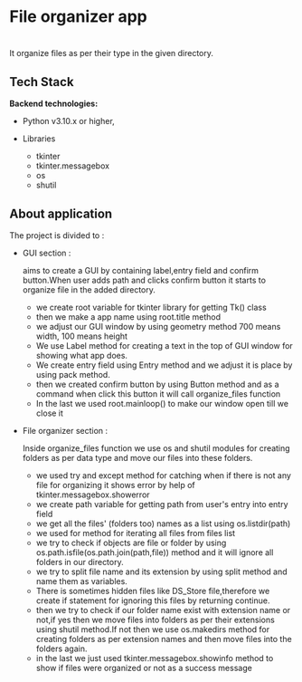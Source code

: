 # File organizer app

# 

It organize files as per their type in the given directory.

## Tech Stack

**Backend technologies:** 

- Python v3.10.x or higher,

- Libraries

    - tkinter
    - tkinter.messagebox
    - os
    - shutil
    

## About application

The project is divided to :

- GUI section :

    aims to create a GUI by containing label,entry field and confirm button.When user adds path and clicks confirm button it starts to organize file in the added directory. 

    - we create root variable for tkinter library for getting Tk() class
    - then we make a app name using root.title method
    - we adjust our GUI window by using geometry method 700 means width, 100 means height
    - We use Label method for creating a text in the top of GUI window for showing what app does.
    - We create entry field using Entry method and we adjust it is place by using pack method.
    - then we created confirm button by using Button method  and as a command when click this button it will call organize_files function
    - In the last we used root.mainloop() to make our window open till we close it

- File organizer section :

    Inside organize_files function we use os and shutil modules for creating folders as per data type and move our files into these folders.
    - we used try and except method for catching when if there is not any file for organizing it shows error by help of tkinter.messagebox.showerror
    - we create path variable for getting path from user's entry into entry field
    - we get all the files' (folders too) names as a list using os.listdir(path) 
    - we used for method for iterating all files from files list
    - we try to check if objects are file or folder by using os.path.isfile(os.path.join(path,file)) method and it will ignore all folders in our directory.
    - we try to split file name and its extension by using split method and name them as variables.
    - There is sometimes hidden files like DS_Store file,therefore we create if statement for ignoring this files by returning continue.
    - then we try to check if our folder name exist with extension name or not,if yes then we move files into folders as per their extensions using shutil method.If not then we use os.makedirs method for creating folders as per extension names and then move files into the folders again.
    - in the last we just used tkinter.messagebox.showinfo method to show if files were organized or not as a success message
